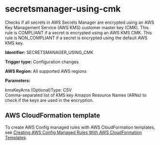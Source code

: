 # secretsmanager\-using\-cmk<a name="secretsmanager-using-cmk"></a>

Checks if all secrets in AWS Secrets Manager are encrypted using an AWS Key Management Service \(AWS KMS\) customer master key \(CMK\)\. This rule is COMPLIANT if a secret is encrypted using an AWS KMS CMK\. This rule is NON\_COMPLIANT if a secret is encrypted using the default AWS KMS key\.

**Identifier:** SECRETSMANAGER\_USING\_CMK

**Trigger type:** Configuration changes

**AWS Region:** All supported AWS regions

**Parameters:**

kmsKeyArns \(Optional\)Type: CSV  
Comma\-separated list of KMS key Amazon Resource Names \(ARNs\) to check if the keys are used in the encryption\.

## AWS CloudFormation template<a name="w24aac11c29c17b7d333c15"></a>

To create AWS Config managed rules with AWS CloudFormation templates, see [Creating AWS Config Managed Rules With AWS CloudFormation Templates](aws-config-managed-rules-cloudformation-templates.md)\.
